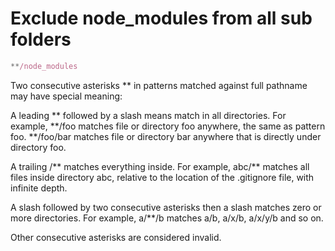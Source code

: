 # Exclude node_modules from all sub folders

```javascript
**/node_modules
```

Two consecutive asterisks \*\* in patterns matched against full pathname may have special meaning:

A leading ** followed by a slash means match in all directories. For example, **/foo matches file or directory foo anywhere, the same as pattern foo. \*\*/foo/bar matches file or directory bar anywhere that is directly under directory foo.

A trailing /** matches everything inside. For example, abc/** matches all files inside directory abc, relative to the location of the .gitignore file, with infinite depth.

A slash followed by two consecutive asterisks then a slash matches zero or more directories. For example, a/\*\*/b matches a/b, a/x/b, a/x/y/b and so on.

Other consecutive asterisks are considered invalid.
